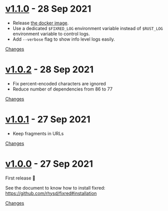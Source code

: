<a name="v1.1.0"></a>
# [v1.1.0](https://github.com/rhysd/fixred/releases/tag/v1.1.0) - 28 Sep 2021

- Release [the docker image](https://hub.docker.com/r/rhysd/fixred).
- Use a dedicated `$FIXRED_LOG` environment variable instead of `$RUST_LOG` environment variable to control logs.
- Add `--verbose` flag to show info level logs easily.

[Changes][v1.1.0]


<a name="v1.0.2"></a>
# [v1.0.2](https://github.com/rhysd/fixred/releases/tag/v1.0.2) - 28 Sep 2021

- Fix percent-encoded characters are ignored
- Reduce number of dependencies from 86 to 77

[Changes][v1.0.2]


<a name="v1.0.1"></a>
# [v1.0.1](https://github.com/rhysd/fixred/releases/tag/v1.0.1) - 27 Sep 2021

- Keep fragments in URLs

[Changes][v1.0.1]


<a name="v1.0.0"></a>
# [v1.0.0](https://github.com/rhysd/fixred/releases/tag/v1.0.0) - 27 Sep 2021

First release :tada:

See the document to know how to install fixred: https://github.com/rhysd/fixred#installation

[Changes][v1.0.0]


[v1.1.0]: https://github.com/rhysd/fixred/compare/v1.0.2...v1.1.0
[v1.0.2]: https://github.com/rhysd/fixred/compare/v1.0.1...v1.0.2
[v1.0.1]: https://github.com/rhysd/fixred/compare/v1.0.0...v1.0.1
[v1.0.0]: https://github.com/rhysd/fixred/tree/v1.0.0

 <!-- Generated by https://github.com/rhysd/changelog-from-release -->
